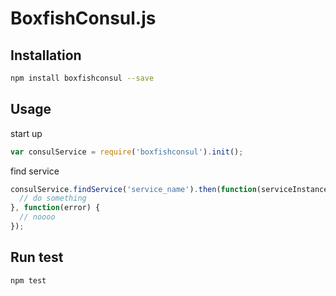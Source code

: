# BoxfishConsul.js

## Installation
```bash
npm install boxfishconsul --save
```

## Usage


start up
```js
var consulService = require('boxfishconsul').init();
```

find service
```js
consulService.findService('service_name').then(function(serviceInstance) {
  // do something
}, function(error) {
  // noooo
});
```

## Run test

```
npm test
```
